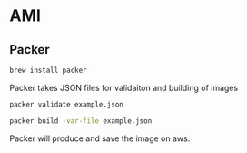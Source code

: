 # AMI

## Packer

```bash
brew install packer
```

Packer takes JSON files for validaiton and building of images

```bash
packer validate example.json
```

```bash
packer build -var-file example.json
```

Packer will produce and save the image on aws.